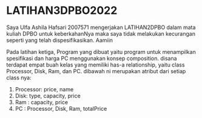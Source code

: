 # LATIHAN3DPBO2022

Saya Ulfa Ashila Hafsari 2007571 mengerjakan LATIHAN2DPBO dalam mata kuliah DPBO untuk keberkahanNya maka saya tidak melakukan kecurangan seperti yang telah dispesifikasikan. Aamiin

Pada latihan ketiga, Program yang dibuat yaitu program untuk menampilkan spesifikasi dan harga PC menggunakan konsep composition. disana terdapat empat buah kelas yang memiliki has-a relationship, yaitu class Processor, Disk, Ram, dan PC. dibawah ni merupakan atribut dari setiap class nya:

1. Processor: price, name
2. Disk: type, capacity, price
3. Ram : capacity, price
4. PC : Processor, Disk, Ram, totalPrice

